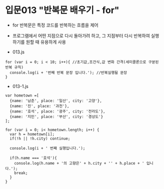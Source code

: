 # 입문013 "반복문 배우기 - for"

- for 반복문은 특정 코드를 반복하는 흐름을 제어
- 프로그램에서 어떤 지점으로 다시 돌아가려 하고, 그 지점부터 다시 반복하여 실행하기를 원할 때 유용하게 사용

- 013.js
```
for (var i = 0; i < 10; i++){ //초기값,조건식,값 변화 간격(세미콜론으로 구분된 반복 규칙)
  console.log(i + '번째 반복 문장 입니다.'); //반복실행될 문장 
}
```

- 013-1.js
```
var hometown =[
  {name: '남준', place: '일산', city: '고양'},
  {name: '진', place: '과천'},
  {name: '호석', place: '광주', city: '전라도'},
  {name: '지민', place: '부산', city: '경상도'}
];

for (var i = 0; i< hometown.length; i++) {
  var h = hometown[i];
  if(!h || !h.city) continue;

  console.log(i + ' 번째 실행입니다.');

  if(h.name === '호석'){
    console.log(h.name + '의 고향은' + h.city + '' + h.place + ' 입니다.');
    break;
  }
}
```
